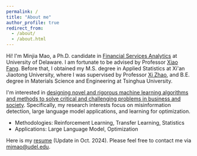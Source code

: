 ```yaml
---
permalink: /
title: "About me"
author_profile: true
redirect_from: 
  - /about/
  - /about.html
---
```


Hi! I'm Minjia Mao, a Ph.D. candidate in [Financial Services Analytics](https://lerner.udel.edu/centers/institute-for-financial-services-analytics/) at University of Delaware. I am fortunate to be advised by Professor [Xiao Fang](https://www.dalab.info/). Before that, I obtained my M.S. degree in Applied Statistics at Xi'an Jiaotong University, where I was supervised by Professor [Xi Zhao](https://gr.xjtu.edu.cn/en/web/zhaoxi1), and B.E. degree in Materials Science and Engineering at Tsinghua University. 

I'm interested in [designing novel and rigorous machine learning algorithms and methods to solve critical and challenging problems in business and society](https://www.dalab.info/). Specifically, my research interests focus on misinformation detection, large language model applications, and learning for optimization. 

* Methodologies: Reinforcement Learning, Transfer Learning, Statistics
* Applications: Large Language Model, Optimization 

Here is my [resume](https://drive.google.com/file/d/1uPWiF9Ihbb7yWYJ-LjB9K5dikoUaR2ZG/view?usp=drive_link) (Update in Oct. 2024). Please feel free to contact me via mjmao@udel.edu. 